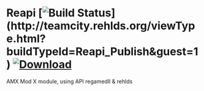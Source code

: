 # Reapi [![Build Status](http://teamcity.rehlds.org/app/rest/builds/buildType:(id:Reapi_Publish)/statusIcon)](http://teamcity.rehlds.org/viewType.html?buildTypeId=Reapi_Publish&guest=1) [![Download](http://rehlds.ru/version/reapi/)](http://teamcity.rehlds.org/guestAuth/downloadArtifacts.html?buildTypeId=Reapi_Publish&buildId=lastSuccessful)
AMX Mod X module, using API regamedll &amp; rehlds
